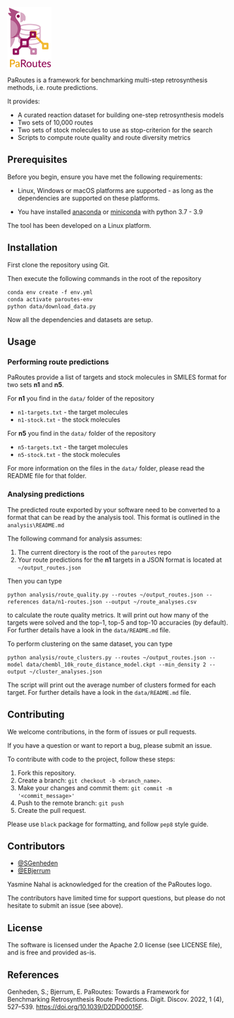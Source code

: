<img src="assets/logo.png" width="100">

PaRoutes is a framework for benchmarking multi-step retrosynthesis methods,
i.e. route predictions. 

It provides:

* A curated reaction dataset for building one-step retrosynthesis models
* Two sets of 10,000 routes
* Two sets of stock molecules to use as stop-criterion for the search
* Scripts to compute route quality and route diversity metrics

## Prerequisites

Before you begin, ensure you have met the following requirements:

* Linux, Windows or macOS platforms are supported - as long as the dependencies are supported on these platforms.

* You have installed [anaconda](https://www.anaconda.com/) or [miniconda](https://docs.conda.io/en/latest/miniconda.html) with python 3.7 - 3.9

The tool has been developed on a Linux platform.

## Installation

First clone the repository using Git.

Then execute the following commands in the root of the repository 

    conda env create -f env.yml
    conda activate paroutes-env
    python data/download_data.py

Now all the dependencies and datasets are setup.


## Usage

### Performing route predictions

PaRoutes provide a list of targets and stock molecules in SMILES format
for two sets **n1** and **n5**.

For **n1** you find in the `data/` folder of the repository
* `n1-targets.txt` - the target molecules
* `n1-stock.txt` - the stock molecules

For **n5** you find in the `data/` folder of the repository
* `n5-targets.txt` - the target molecules
* `n5-stock.txt` - the stock molecules

For more information on the files in the `data/` folder, please read the README file for that folder.

### Analysing predictions

The predicted route exported by your software need to be converted to a format
that can be read by the analysis tool. This format is outlined in the `analysis\README.md`

The following command for analysis assumes:

1. The current directory is the root of the `paroutes` repo
2. Your route predictions for the **n1** targets in a JSON format is located at `~/output_routes.json`

Then you can type

    python analysis/route_quality.py --routes ~/output_routes.json --references data/n1-routes.json --output ~/route_analyses.csv


to calculate the route quality metrics. It will print out how many of the targets were solved and the top-1, top-5 and top-10 accuracies (by default). For further details have a look in the `data/README.md` file.

To perform clustering on the same dataset, you can type

    python analysis/route_clusters.py --routes ~/output_routes.json --model data/chembl_10k_route_distance_model.ckpt --min_density 2 --output ~/cluster_analyses.json

The script will print out the average number of clusters formed for each target. For further details have a look in the `data/README.md` file. 


## Contributing

We welcome contributions, in the form of issues or pull requests.

If you have a question or want to report a bug, please submit an issue.


To contribute with code to the project, follow these steps:

1. Fork this repository.
2. Create a branch: `git checkout -b <branch_name>`.
3. Make your changes and commit them: `git commit -m '<commit_message>'`
4. Push to the remote branch: `git push`
5. Create the pull request.

Please use ``black`` package for formatting, and follow ``pep8`` style guide.


## Contributors

* [@SGenheden](https://www.github.com/SGenheden)
* [@EBjerrum](https://www.github.com/EBjerrum)

Yasmine Nahal is acknowledged for the creation of the PaRoutes logo.

The contributors have limited time for support questions, but please do not hesitate to submit an issue (see above).

## License

The software is licensed under the Apache 2.0 license (see LICENSE file), and is free and provided as-is.

## References

Genheden, S.; Bjerrum, E. PaRoutes: Towards a Framework for Benchmarking Retrosynthesis Route Predictions. Digit. Discov. 2022, 1 (4), 527–539. https://doi.org/10.1039/D2DD00015F.